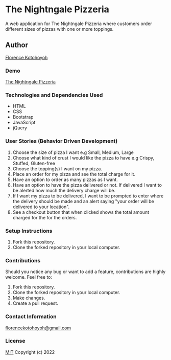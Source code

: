 # The Nightngale Pizzeria
A web application for The Nightngale Pizzeria where customers order different sizes of pizzas with one or more toppings. 
## Author
[Florence Kotohoyoh](https://github.com/Flokots)
### Demo
[The Nightngale Pizzeria](https://Flokots.github.io/thenightngale-pizzeria)
### Technologies and Dependencies Used
* HTML
* CSS
* Bootstrap
* JavaScript
* jQuery

### User Stories (Behavior Driven Development)
1. Choose the size of pizza I want e.g Small, Medium, Large
2. Choose what kind of crust I would like the pizza to have e.g Crispy, Stuffed, Gluten-free
3. Choose the topping(s) I want on my pizza.
4. Place an order for my pizza and see the total charge for it.
5. Have an option to order as many pizzas as I want. 
6. Have an option to have the pizza delivered or not. If delivered I want to be alerted how much the delivery charge will be.
7. If I want my pizza to be delivered, I want to be prompted to enter where the delivery should be made and an alert saying "your order will be delivered to your location".
8. See a checkout button that when clicked shows the total amount charged for the for the orders.

### Setup Instructions
1. Fork this repository.
2. Clone the forked repository in your local computer.

### Contributions
Should you notice any bug or want to add a feature, contributions are highly welcome. Feel free to: 
1. Fork this repository.
2. Clone the forked repository in your local computer.
3. Make changes.
4. Create a pull request.

### Contact Information
florencekotohoyoh@gmail.com
### License
[MIT](https://choosealicense/license/mit)
Copyright (c) 2022
